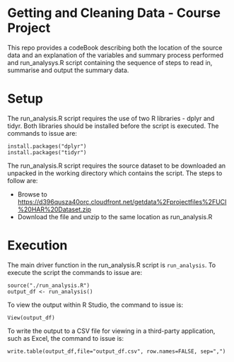 # Getting and Cleaning Data - Course Project
This repo provides a codeBook describing both the location of the source data and an explanation of the variables and summary process performed and run_analysys.R script containing the sequence of steps to read in, summarise and output the summary data.

# Setup
The run_analysis.R script requires the use of two R libraries - dplyr and tidyr.  Both libraries should be installed before the script is executed.  The commands to issue are:
```
install.packages("dplyr")
install.packages("tidyr")
```

The run_analysis.R script requires the source dataset to be downloaded an unpacked in the working directory which contains the script.  The steps to follow are:
* Browse to https://d396qusza40orc.cloudfront.net/getdata%2Fprojectfiles%2FUCI%20HAR%20Dataset.zip
* Download the file and unzip to the same location as run_analysis.R

# Execution
The main driver function in the run_analysis.R script is `run_analysis`.  To execute the script the commands to issue are:
```
source("./run_analysis.R")
output_df <- run_analysis()
```
To view the output within R Studio, the command to issue is:
```
View(output_df)
```
To write the output to a CSV file for viewing in a third-party application, such as Excel, the command to issue is:
```
write.table(output_df,file="output_df.csv", row.names=FALSE, sep=",")
```

